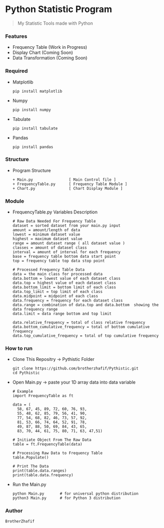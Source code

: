 # Python Statistic Program 
> My Statistic Tools made with Python 

### Features
- Frequency Table (Work in Progress)
- Display Chart (Coming Soon)
- Data Transformation (Coming Soon)

### Required
- Matplotlib

      pip install matplotlib

- Numpy

      pip install numpy

- Tabulate

      pip install tabulate

- Pandas

      pip install pandas

### Structure
- Program Structure

      + Main.py                [ Main Control file ]
      + FrequencyTable.py      [ Frequency Table Module ]
      + Chart.py               [ Chart Display Module ]

### Module
- FrequencyTable.py Variables Description

      # Raw Data Needed For Frequency Table
      dataset = sorted dataset from your main.py input
      amount = amount/length of data
      lowest = minimum dataset value
      highest = maximum dataset value 
      range = amount dataset range ( all dataset value ) 
      classes = amount of dataset class
      interval = amount of interval for each frequency
      base = frequency table bottom data start point
      top = frequency table top data stop point 

      # Processed Frequency Table Data
      data = the main class for processed data
      data.bottom = lowest value of each dataset class
      data.top = highest value of each dataset class
      data.bottom_limit = bottom limit of each class
      data.top_limit = top limit of each class
      data.midpoint = midpoint of each class      
      data.frequency = frequency for each dataset class
      data.range = combination of data.top and data.bottom  showing the data frequency range
      data.limit = data range bottom and top limit

      data.relative_frequency = total of class relative frequency
      data.bottom_cumulative_frequency = total of bottom cumulative frequency
      data.top_cumulative_frequency = total of top cumulative frequency


###  How to run
- Clone This Repositry -> Pythistic Folder

      git clone https://github.com/brotherzhafif/Pythistic.git
      cd Pythistic
  
- Open Main.py -> paste your 1D array data into data variable

      # Example 
      import FrequencyTable as ft

      data = (
        58, 67, 45, 89, 72, 60, 76, 93, 
        55, 48, 62, 85, 79, 56, 41, 90, 
        77, 54, 68, 82, 46, 73, 57, 92, 
        81, 53, 66, 74, 64, 52, 91, 78, 
        49, 87, 88, 50, 69, 84, 43, 65, 
        83, 70, 44, 61, 75, 80, 71, 63, 47,51)
      
      # Initiate Object From The Raw Data
      table = ft.FrequencyTable(data)
      
      # Processing Raw Data to Frequency Table
      table.Populate()
      
      # Print The Data
      print(table.data.ranges) 
      print(table.data.frequency)

- Run the Main.py

      python Main.py       # for universal python distribution
      python3 Main.py      # for Python 3 distribution

### Author
    BrotherZhafif
